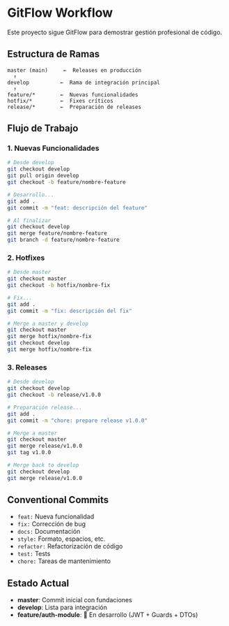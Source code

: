 # GitFlow Workflow

Este proyecto sigue GitFlow para demostrar gestión profesional de código.

## Estructura de Ramas

```
master (main)     ←  Releases en producción
  ↑
develop          ←  Rama de integración principal
  ↑
feature/*        ←  Nuevas funcionalidades
hotfix/*         ←  Fixes críticos
release/*        ←  Preparación de releases
```

## Flujo de Trabajo

### 1. Nuevas Funcionalidades

```bash
# Desde develop
git checkout develop
git pull origin develop
git checkout -b feature/nombre-feature

# Desarrollo...
git add .
git commit -m "feat: descripción del feature"

# Al finalizar
git checkout develop
git merge feature/nombre-feature
git branch -d feature/nombre-feature
```

### 2. Hotfixes

```bash
# Desde master
git checkout master
git checkout -b hotfix/nombre-fix

# Fix...
git add .
git commit -m "fix: descripción del fix"

# Merge a master y develop
git checkout master
git merge hotfix/nombre-fix
git checkout develop
git merge hotfix/nombre-fix
```

### 3. Releases

```bash
# Desde develop
git checkout develop
git checkout -b release/v1.0.0

# Preparación release...
git add .
git commit -m "chore: prepare release v1.0.0"

# Merge a master
git checkout master
git merge release/v1.0.0
git tag v1.0.0

# Merge back to develop
git checkout develop
git merge release/v1.0.0
```

## Conventional Commits

- `feat:` Nueva funcionalidad
- `fix:` Corrección de bug
- `docs:` Documentación
- `style:` Formato, espacios, etc.
- `refactor:` Refactorización de código
- `test:` Tests
- `chore:` Tareas de mantenimiento

## Estado Actual

- **master**: Commit inicial con fundaciones
- **develop**: Lista para integración
- **feature/auth-module**: 🚧 En desarrollo (JWT + Guards + DTOs)
